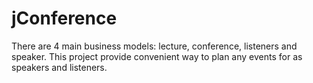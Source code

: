 # jConference

There are 4 main business models: lecture, conference, listeners and speaker.
This project provide convenient way to plan any events for as speakers and listeners.

